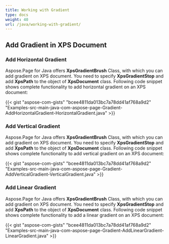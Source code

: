 ```yaml
---
title: Working with Gradient
type: docs
weight: 40
url: /java/working-with-gradient/
---
```


## **Add Gradient in XPS Document**

### **Add Horizontal Gradient**
Aspose.Page for Java offers **XpsGradientBrush** Class, with which you can add gradient on XPS document. You need to specify **XpsGradientStop** and add **XpsPath** to the object of **XpsDocument** class. Following code snippet shows complete functionality to add horizontal gradient on an XPS document:

{{< gist "aspose-com-gists" "bcee4811da013bc7a78dd41af768a9d2" "Examples-src-main-java-com-aspose-page-Gradient-AddHorizontalGradient-HorizontalGradient.java" >}}
### **Add Vertical Gradient**
Aspose.Page for Java offers **XpsGradientBrush** Class, with which you can add gradient on XPS document. You need to specify **XpsGradientStop** and add **XpsPath** to the object of **XpsDocument** class. Following code snippet shows complete functionality to add vertical gradient on an XPS document:

{{< gist "aspose-com-gists" "bcee4811da013bc7a78dd41af768a9d2" "Examples-src-main-java-com-aspose-page-Gradient-AddVerticalGradient-VerticalGradient.java" >}}
### **Add Linear Gradient**
Aspose.Page for Java offers **XpsGradientBrush** Class, with which you can add gradient on XPS document. You need to specify **XpsGradientStop** and add **XpsPath** to the object of **XpsDocument** class. Following code snippet shows complete functionality to add a linear gradient on an XPS document:

{{< gist "aspose-com-gists" "bcee4811da013bc7a78dd41af768a9d2" "Examples-src-main-java-com-aspose-page-Gradient-AddLinearGradient-LinearGradient.java" >}}
